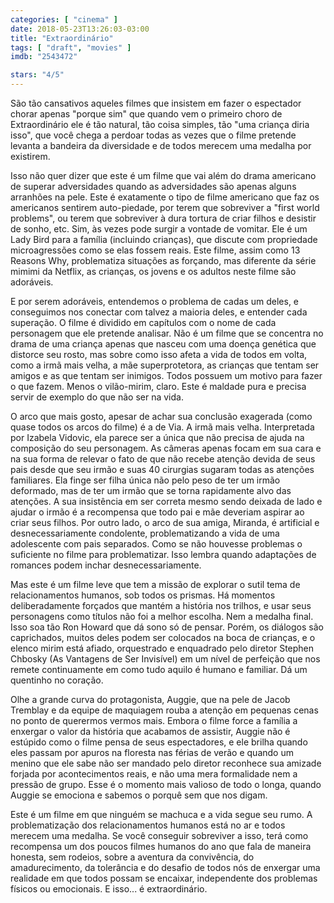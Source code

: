 ```yaml
---
categories: [ "cinema" ]
date: 2018-05-23T13:26:03-03:00
title: "Extraordinário"
tags: [ "draft", "movies" ]
imdb: "2543472"

stars: "4/5"
---
```

São tão cansativos aqueles filmes que insistem em fazer o espectador chorar apenas "porque sim" que quando vem o primeiro choro de Extraordinário ele é tão natural, tão coisa simples, tão "uma criança diria isso", que você chega a perdoar todas as vezes que o filme pretende levanta a bandeira da diversidade e de todos merecem uma medalha por existirem.

Isso não quer dizer que este é um filme que vai além do drama americano de superar adversidades quando as adversidades são apenas alguns arranhões na pele. Este é exatamente o tipo de filme americano que faz os americanos sentirem auto-piedade, por terem que sobreviver a "first world problems", ou terem que sobreviver à dura tortura de criar filhos e desistir de sonho, etc. Sim, às vezes pode surgir a vontade de vomitar. Ele é um Lady Bird para a família (incluindo crianças), que discute com propriedade microagressões como se elas fossem reais. Este filme, assim como 13 Reasons Why, problematiza situações as forçando, mas diferente da série mimimi da Netflix, as crianças, os jovens e os adultos neste filme são adoráveis.

E por serem adoráveis, entendemos o problema de cadas um deles, e conseguimos nos conectar com talvez a maioria deles, e entender cada superação. O filme é dividido em capítulos com o nome de cada personagem que ele pretende analisar. Não é um filme que se concentra no drama de uma criança apenas que nasceu com uma doença genética que distorce seu rosto, mas sobre como isso afeta a vida de todos em volta, como a irmã mais velha, a mãe superprotetora, as crianças que tentam ser amigos e as que tentam ser inimigos. Todos possuem um motivo para fazer o que fazem. Menos o vilão-mirim, claro. Este é maldade pura e precisa servir de exemplo do que não ser na vida.

O arco que mais gosto, apesar de achar sua conclusão exagerada (como quase todos os arcos do filme) é a de Via. A irmã mais velha. Interpretada por Izabela Vidovic, ela parece ser a única que não precisa de ajuda na composição do seu personagem. As câmeras apenas focam em sua cara e na sua forma de relevar o fato de que não recebe atenção devida de seus pais desde que seu irmão e suas 40 cirurgias sugaram todas as atenções familiares. Ela finge ser filha única não pelo peso de ter um irmão deformado, mas de ter um irmão que se torna rapidamente alvo das atenções. A sua insistência em ser correta mesmo sendo deixada de lado e ajudar o irmão é a recompensa que todo pai e mãe deveriam aspirar ao criar seus filhos. Por outro lado, o arco de sua amiga, Miranda, é artificial e desnecessariamente condolente, problematizando a vida de uma adolescente com pais separados. Como se não houvesse problemas o suficiente no filme para problematizar. Isso lembra quando adaptações de romances podem inchar desnecessariamente.

Mas este é um filme leve que tem a missão de explorar o sutil tema de relacionamentos humanos, sob todos os prismas. Há momentos deliberadamente forçados que mantém a história nos trilhos, e usar seus personagens como títulos não foi a melhor escolha. Nem a medalha final. Isso soa tão Ron Howard que dá sono só de pensar. Porém, os diálogos são caprichados, muitos deles podem ser colocados na boca de crianças, e o elenco mirim está afiado, orquestrado e enquadrado pelo diretor Stephen Chbosky (As Vantagens de Ser Invisível) em um nível de perfeição que nos remete continuamente em como tudo aquilo é humano e familiar. Dá um quentinho no coração.

Olhe a grande curva do protagonista, Auggie, que na pele de Jacob Tremblay e da equipe de maquiagem rouba a atenção em pequenas cenas no ponto de querermos vermos mais. Embora o filme force a família a enxergar o valor da história que acabamos de assistir, Auggie não é estúpido como o filme pensa de seus espectadores, e ele brilha quando eles passam por apuros na floresta nas férias de verão e quando um menino que ele sabe não ser mandado pelo diretor reconhece sua amizade forjada por acontecimentos reais, e não uma mera formalidade nem a pressão de grupo. Esse é o momento mais valioso de todo o longa, quando Auggie se emociona e sabemos o porquê sem que nos digam.

Este é um filme em que ninguém se machuca e a vida segue seu rumo. A problematização dos relacionamentos humanos está no ar e todos merecem uma medalha. Se você conseguir sobreviver a isso, terá como recompensa um dos poucos filmes humanos do ano que fala de maneira honesta, sem rodeios, sobre a aventura da convivência, do amadurecimento, da tolerância e do desafio de todos nós de enxergar uma realidade em que todos possam se encaixar, independente dos problemas físicos ou emocionais. E isso... é extraordinário.
